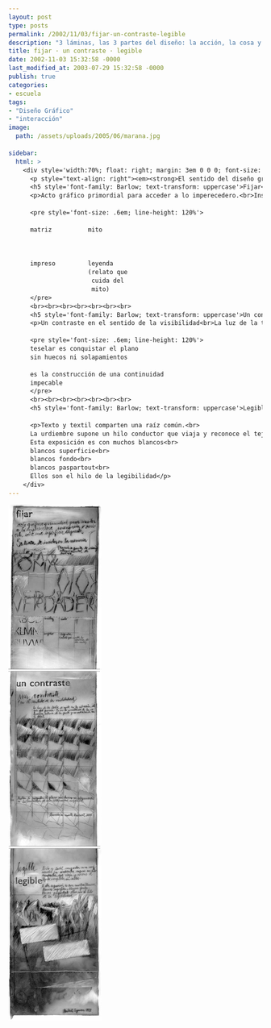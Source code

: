```yaml
---
layout: post
type: posts
permalink: /2002/11/03/fijar-un-contraste-legible
description: "3 láminas, las 3 partes del diseño: la acción, la cosa y su propósito"
title: fijar · un contraste · legible
date: 2002-11-03 15:32:58 -0000
last_modified_at: 2003-07-29 15:32:58 -0000
publish: true
categories:
- escuela
tags:
- "Diseño Gráfico"
- "interacción"
image:
  path: /assets/uploads/2005/06/marana.jpg

sidebar:
  html: >
    <div style='width:70%; float: right; margin: 3em 0 0 0; font-size: .7em'>
      <p style="text-align: right"><em><strong>El sentido del diseño gráfico:</strong> 3 láminas presentadas en la exposición de los 50 años de la e[ad] Escuela de Arquitectura y Diseño, MNBA.</em></p>
      <h5 style='font-family: Barlow; text-transform: uppercase'>Fijar</h5>
      <p>Acto gráfico primordial para acceder a lo imperecedero.<br>Inscripción o insición sobre una superficie dispuesta.</p>

      <pre style='font-size: .6em; line-height: 120%'>

      matriz          mito



      impreso         leyenda
                      (relato que
                       cuida del
                       mito)
      </pre>
      <br><br><br><br><br><br><br>
      <h5 style='font-family: Barlow; text-transform: uppercase'>Un contraste</h5>
      <p>Un contraste en el sentido de la visibilidad<br>La luz de la tesela se mide en la vibración del gris que provoca.<br>Es en lo simultáneo de la coherencia interna de la parte y su articulación con un total.</p>

      <pre style='font-size: .6em; line-height: 120%'>
      teselar es conquistar el plano 
      sin huecos ni solapamientos

      es la construcción de una continuidad
      impecable
      </pre>
      <br><br><br><br><br><br><br>
      <h5 style='font-family: Barlow; text-transform: uppercase'>Legible</h5>
      
      <p>Texto y textil comparten una raíz común.<br>
      La urdiembre supone un hilo conductor que viaja y reconoce el tejido completo, sin saltos.<br><br>
      Esta exposición es con muchos blancos<br>
      blancos superficie<br>
      blancos fondo<br>
      blancos paspartout<br>
      Ellos son el hilo de la legibilidad</p>
    </div>
---
```



![3 láminas](/assets/uploads/2002/fijar-un-contraste-legible.png)